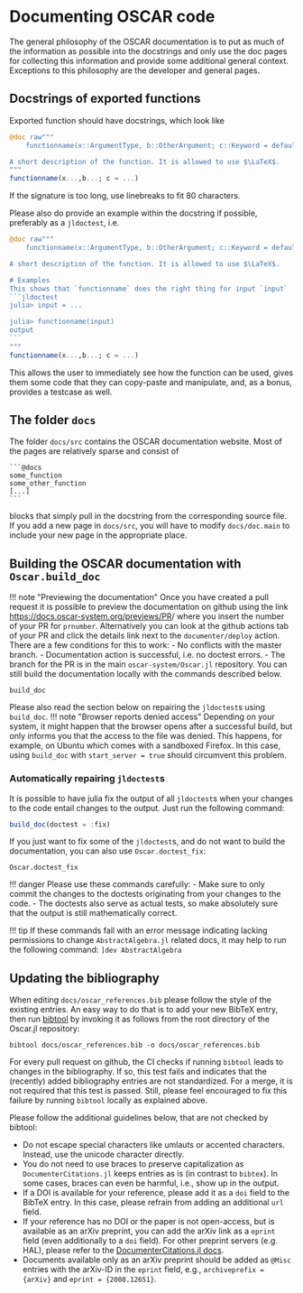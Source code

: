 # Documenting OSCAR code

The general philosophy of the OSCAR documentation is to put as much of the
information as possible into the docstrings and only use the doc pages for
collecting this information and provide some additional general context.
Exceptions to this philosophy are the developer and general pages.


## Docstrings of exported functions

Exported function should have docstrings, which look like
```julia
@doc raw"""
    functionname(x::ArgumentType, b::OtherArgument; c::Keyword = default) -> Int, Int

A short description of the function. It is allowed to use $\LaTeX$.
"""
functionname(x...,b...; c = ...)
```
If the signature is too long, use linebreaks to fit 80 characters.

Please also do provide an example within the docstring if possible, preferably
as a `jldoctest`, i.e.
````julia
@doc raw"""
    functionname(x::ArgumentType, b::OtherArgument; c::Keyword = default) -> Int, Int

A short description of the function. It is allowed to use $\LaTeX$.

# Examples
This shows that `functionname` does the right thing for input `input`
```jldoctest
julia> input = ...

julia> functionname(input)
output
```
"""
functionname(x...,b...; c = ...)
````
This allows the user to immediately see how the function can be used, gives
them some code that they can copy-paste and manipulate, and, as a bonus,
provides a testcase as well.


## The folder `docs`

The folder `docs/src` contains the OSCAR documentation website. Most of the
pages are relatively sparse and consist of
````
```@docs
some_function
some_other_function
[...]
```
````
blocks that simply pull in the docstring from the corresponding source file. If
you add a new page in `docs/src`, you will have to modify `docs/doc.main` to
include your new page in the appropriate place.


## Building the OSCAR documentation with `Oscar.build_doc`

!!! note "Previewing the documentation"
    Once you have created a pull request it is possible to preview the
    documentation on github using the link
    https://docs.oscar-system.org/previews/PR<prnumber>/
    where you insert the number of your PR for `prnumber`. Alternatively you
    can look at the github actions tab of your PR and click the details link
    next to the `documenter/deploy` action. There are a few conditions for this 
    to work:
    - No conflicts with the master branch.
    - Documentation action is successful, i.e. no doctest errors.
    - The branch for the PR is in the main `oscar-system/Oscar.jl` repository.
    You can still build the documentation locally with the commands described below.

```@docs
build_doc
```
Please also read the section below on repairing the `jldoctest`s using
`build_doc`.
!!! note "Browser reports denied access"
    Depending on your system, it might happen that the browser opens after a
    successful build, but only informs you that the access to the file was denied.
    This happens, for example, on Ubuntu which comes with a sandboxed Firefox.
    In this case, using `build_doc` with `start_server = true` should circumvent
    this problem.


### Automatically repairing `jldoctest`s

It is possible to have julia fix the output of all `jldoctest`s when your
changes to the code entail changes to the output. Just run the following
command:
```julia
build_doc(doctest = :fix)
```
If you just want to fix some of the `jldoctest`s, and do not want to build
the documentation, you can also use `Oscar.doctest_fix`:
```@docs
Oscar.doctest_fix
```
!!! danger
    Please use these commands carefully:
    - Make sure to only commit the changes to the doctests originating from
      your changes to the code.
    - The doctests also serve as actual tests, so make absolutely sure that the
      output is still mathematically correct.

!!! tip
    If these commands fail with an error message indicating lacking permissions
    to change `AbstractAlgebra.jl` related docs, it may help to run the
    following command:
    ```
    ]dev AbstractAlgebra
    ```


## Updating the bibliography

When editing `docs/oscar_references.bib` please follow the style of the
existing entries. An easy way to do that is to add your new BibTeX entry,
then run [bibtool](http://www.gerd-neugebauer.de/software/TeX/BibTool/en/)
by invoking it as follows from the root directory of the Oscar.jl repository:

    bibtool docs/oscar_references.bib -o docs/oscar_references.bib

For every pull request on github, the CI checks if running `bibtool` leads to
changes in the bibliography. If so, this test fails and indicates that the
(recently) added bibliography entries are not standardized. For a merge, it
is not required that this test is passed. Still, please feel encouraged to fix
this failure by running `bibtool` locally as explained above.

Please follow the additional guidelines below, that are not checked by bibtool:

- Do not escape special characters like umlauts or accented characters. Instead, use the unicode character directly.
- You do not need to use braces to preserve capitalization as `DocumenterCitations.jl` keeps entries as is (in contrast to `bibtex`). In some cases, braces can even be harmful, i.e., show up in the output.
- If a DOI is available for your reference, please add it as a `doi` field to the BibTeX entry. In this case, please refrain from adding an additional `url` field.
- If your reference has no DOI or the paper is not open-access, but is available as an arXiv preprint, you can add the arXiv link as a `eprint` field (even additionally to a `doi` field). For other preprint servers (e.g. HAL), please refer to the [DocumenterCitations.jl docs](https://juliadocs.org/DocumenterCitations.jl/stable/syntax/#Preprint-support).
- Documents available only as an arXiv preprint should be added as `@Misc` entries with the arXiv-ID in the `eprint` field, e.g., `archiveprefix = {arXiv}` and `eprint = {2008.12651}`.
